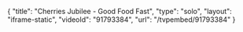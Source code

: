 {
    "title": "Cherries Jubilee - Good Food Fast",
    "type": "solo",
    "layout": "iframe-static",
    "videoId": "91793384",
    "url": "\/tvpembed\/91793384"
}